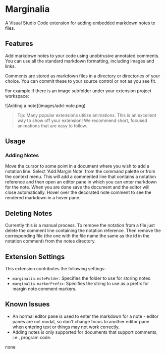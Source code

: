 # Marginalia

A Visual Studio Code extension for adding embedded markdown notes to files.

## Features

Add markdown notes to your code using unobtrusive annotated comments. You can use all the standard markdown formatting, including images and links. 

Comments are stored as markdown files in a directory or directories of your choice. You can
commit these to your source control or not as you see fit.

For example if there is an image subfolder under your extension project workspace:

\!\[Adding a note\]\(images/add-note.png\)

> Tip: Many popular extensions utilize animations. This is an excellent way to show off your extension! We recommend short, focused animations that are easy to follow.

## Usage

### Adding Notes
Move the cursor to some point in a document where you wish to add a notation line. Select 
'Add Margin Note' from the command palette or from the context menu. This will add a commented 
line that contains a notation reference and then open an editor
pane in which you can enter markdown for the note. When you are done save the document and the
editor will close automatically. Hover over the decorated note comment to see the rendered
markdown in a hover pane.

## Deleting Notes
Currently this is a manual process. To remove the notation from a file just delete the comment
line containing the notation reference. Then remove the corresponding file (the one with
the file name the same as the id in the notation comment) from the notes directory.

## Extension Settings

This extension contributes the following settings:

* `marginalia.noteFolder`: Specifies the folder to use for storing notes.
* `marginalia.markerPrefix`: Specifies the string to use as a prefix for margin note comment markers.

## Known Issues

* An normal editor pane is used to enter the markdown for a note - editor panes are not modal, so 
don't change focus to another editor pane when entering text or things may not work correctly.
* Adding notes is only supported for documents that support comments, i.e., program code.

none

